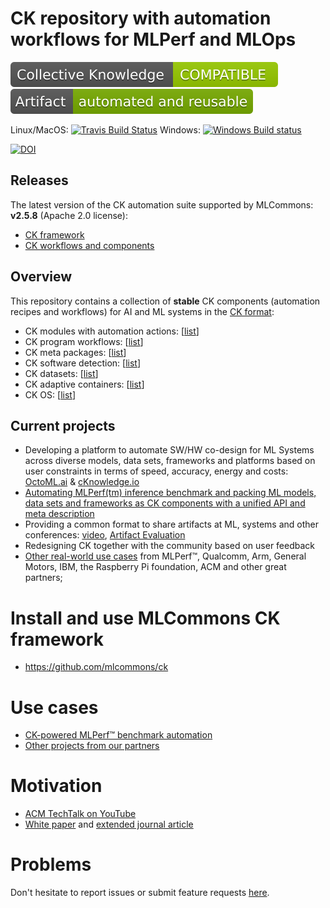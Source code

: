 # CK repository with automation workflows for MLPerf and MLOps

[![compatibility](https://github.com/ctuning/ck-guide-images/blob/master/ck-compatible.svg)](https://github.com/mlcommons/ck)
[![automation](https://github.com/ctuning/ck-guide-images/blob/master/ck-artifact-automated-and-reusable.svg)](https://cTuning.org/ae)

Linux/MacOS: [![Travis Build Status](https://travis-ci.com/ctuning/ck-mlops.svg)](https://travis-ci.com/mlcommons/ck-mlops)
Windows: [![Windows Build status](https://ci.appveyor.com/api/projects/status/sgmfvegn78svfss0?svg=true)](https://ci.appveyor.com/project/gfursin/ck-mlops)


[![DOI](https://zenodo.org/badge/311647831.svg)](https://zenodo.org/badge/latestdoi/311647831)

## Releases

The latest version of the CK automation suite supported by MLCommons: **v2.5.8** (Apache 2.0 license):
* [CK framework](https://github.com/mlcommons/ck/releases/tag/V2.5.8)
* [CK workflows and components](https://github.com/mlcommons/ck-mlops)

## Overview

This repository contains a collection of **stable** CK components (automation recipes and workflows)
for AI and ML systems in the [CK format](https://arxiv.org/pdf/2011.01149.pdf):

* CK modules with automation actions: [[list](https://github.com/mlcommons/ck/tree/master/ck/repo/module)]
* CK program workflows: [[list]( https://cKnowledge.io/programs )]
* CK meta packages: [[list]( https://cKnowledge.io/packages )]
* CK software detection: [[list]( https://cKnowledge.io/soft )]
* CK datasets: [[list]( https://cKnowledge.io/c/dataset )]
* CK adaptive containers: [[list]( https://cKnowledge.io/c/docker )]
* CK OS: [[list]( https://cKnowledge.io/c/os )]

## Current projects
* Developing a platform to automate SW/HW co-design for ML Systems across diverse models, data sets, frameworks and platforms based on user constraints in terms of speed, accuracy, energy and costs: [OctoML.ai](https://OctoML.ai) & [cKnowledge.io](https://cKnowledge.io)
* [Automating MLPerf(tm) inference benchmark and packing ML models, data sets and frameworks as CK components with a unified API and meta description](https://github.com/mlcommons/ck/blob/master/docs/mlperf-automation/README.md)
* Providing a common format to share artifacts at ML, systems and other conferences: [video](https://youtu.be/DIkZxraTmGM), [Artifact Evaluation](https://cTuning.org/ae)
* Redesigning CK together with the community based on user feedback
* [Other real-world use cases](https://cKnowledge.org/partners.html) from MLPerf&trade;, Qualcomm, Arm, General Motors, IBM, the Raspberry Pi foundation, ACM and other great partners;


# Install and use MLCommons CK framework

* https://github.com/mlcommons/ck

# Use cases

* [CK-powered MLPerf&trade; benchmark automation](https://github.com/ctuning/mlcommons/blob/master/docs/mlperf-automation/README.md)
* [Other projects from our partners]( https://cKnowledge.org/partners.html )

# Motivation

* [ACM TechTalk on YouTube](https://www.youtube.com/watch?=7zpeIVwICa4)
* [White paper](https://arxiv.org/pdf/2006.07161.pdf) and [extended journal article](https://arxiv.org/pdf/2011.01149.pdf)

# Problems

Don't hesitate to report issues or submit feature requests [here](https://github.com/mlcommons/ck-mlops/issues).
